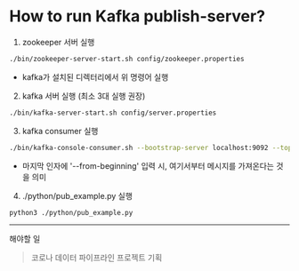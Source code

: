 # How to run Kafka publish-server?
1. zookeeper 서버 실행

```bash
./bin/zookeeper-server-start.sh config/zookeeper.properties
```

- kafka가 설치된 디렉터리에서 위 명령어 실행



2. kafka 서버 실행 (최소 3대 실행 권장)

```bash
./bin/kafka-server-start.sh config/server.properties
```



3. kafka consumer 실행

```bash
./bin/kafka-console-consumer.sh --bootstrap-server localhost:9092 --topic test
```

- 마지막 인자에 '--from-beginning' 입력 시, 여기서부터 메시지를 가져온다는 것을 의미



4. ./python/pub_example.py 실행

```bash
python3 ./python/pub_example.py
```

------

해야할 일

> 코로나 데이터 파이프라인 프로젝트 기획